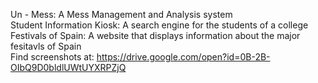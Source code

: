 Un - Mess: A Mess Management and Analysis system <br />
Student Information Kiosk: A search engine for the students of a college <br />
Festivals of Spain: A website that displays information about the major fesitavls of Spain <br/>
Find screenshots at: https://drive.google.com/open?id=0B-2B-OIbQ9D0bldlUWtUYXRPZjQ
